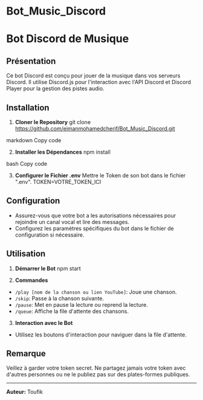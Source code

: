 ﻿# Bot_Music_Discord
# Bot Discord de Musique

## Présentation
Ce bot Discord est conçu pour jouer de la musique dans vos serveurs Discord. Il utilise Discord.js pour l'interaction avec l'API Discord et Discord Player pour la gestion des pistes audio.

## Installation

1. **Cloner le Repository**
git clone https://github.com/eimanmohamedcherif/Bot_Music_Discord.git

markdown
Copy code

2. **Installer les Dépendances**
npm install

bash
Copy code

3. **Configurer le Fichier .env**
Mettre le Token de son bot dans le fichier ".env".
TOKEN=VOTRE_TOKEN_ICI



## Configuration

- Assurez-vous que votre bot a les autorisations nécessaires pour rejoindre un canal vocal et lire des messages.
- Configurez les paramètres spécifiques du bot dans le fichier de configuration si nécessaire.

## Utilisation

1. **Démarrer le Bot**
npm start



2. **Commandes**
- `/play [nom de la chanson ou lien YouTube]`: Joue une chanson.
- `/skip`: Passe à la chanson suivante.
- `/pause`: Met en pause la lecture ou reprend la lecture.
- `/queue`: Affiche la file d'attente des chansons.

3. **Interaction avec le Bot**
- Utilisez les boutons d'interaction pour naviguer dans la file d'attente.

## Remarque
Veillez à garder votre token secret. Ne partagez jamais votre token avec d'autres personnes ou ne le publiez pas sur des plates-formes publiques.

---

**Auteur:** Toufik
